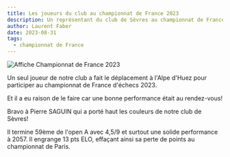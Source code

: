 ```yaml
---
title: Les joueurs du club au championnat de France 2023
description: Un représentant du club de Sèvres au championnat de France 2023.
author: Laurent Faber
date: 2023-08-31
tags:
  - championnat de France
---
```


<div class="card mb-3">
  <div class="row g-0">
    <div class="col-md-4">
      <img src="./../img/alpe-huez-2023.jpg" class="img-fluid rounded-start" alt="Affiche Championnat de France 2023">
    </div>
    <div class="col-md-8">
      <div class="card-body">
        <p class="card-text">Un seul joueur de notre club a fait le déplacement à l'Alpe d'Huez pour participer au championnat de France d'échecs 2023.</p>
        <p class="card-text">Et il a eu raison de le faire car une bonne performance était au rendez-vous!</p>
      </div>
    </div>
  </div>
</div>


Bravo à Pierre SAGUIN qui a porté haut les couleurs de notre club de Sèvres!

Il termine 59ème de l'open A avec 4,5/9 et surtout une solide performance à 2057. Il engrange 13 pts ELO, 
effaçant ainsi sa perte de points au championnat de Paris.